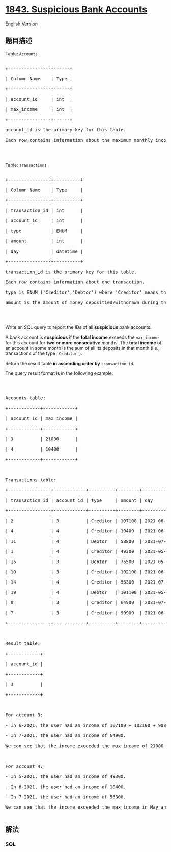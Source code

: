 # [1843. Suspicious Bank Accounts](https://leetcode-cn.com/problems/suspicious-bank-accounts)

[English Version](/solution/1800-1899/1843.Suspicious%20Bank%20Accounts/README_EN.md)

## 题目描述

<!-- 这里写题目描述 -->

<p>Table: <code>Accounts</code></p>



<pre>

+----------------+------+

| Column Name    | Type |

+----------------+------+

| account_id     | int  |

| max_income     | int  |

+----------------+------+

account_id is the primary key for this table.

Each row contains information about the maximum monthly income for one bank account.

</pre>



<p>&nbsp;</p>



<p>Table: <code>Transactions</code></p>



<pre>

+----------------+----------+

| Column Name    | Type     |

+----------------+----------+

| transaction_id | int      |

| account_id     | int      |

| type           | ENUM     |

| amount         | int      |

| day            | datetime |

+----------------+----------+

transaction_id is the primary key for this table.

Each row contains information about one transaction.

type is ENUM (&#39;Creditor&#39;,&#39;Debtor&#39;) where &#39;Creditor&#39; means the user deposited money into their account and &#39;Debtor&#39; means the user withdrew money from their account.

amount is the amount of money depositied/withdrawn during the transaction.

</pre>



<p>&nbsp;</p>



<p>Write an SQL query to report the IDs of all&nbsp;<strong>suspicious</strong> bank accounts.</p>



<p>A bank account is <strong>suspicious</strong> if the <strong>total income</strong> exceeds the <code>max_income</code> for this account for <strong>two or more consecutive</strong> months. The <strong>total income</strong> of an account in some month is the sum of all its deposits in that month (i.e., transactions of the type <code>&#39;Creditor&#39;</code>).</p>



<p>Return the result table <strong>in ascending order by </strong><code>transaction_id</code>.</p>



<p>The query result format is in the following example:</p>



<p>&nbsp;</p>



<pre>

Accounts table:

+------------+------------+

| account_id | max_income |

+------------+------------+

| 3          | 21000      |

| 4          | 10400      |

+------------+------------+



Transactions table:

+----------------+------------+----------+--------+---------------------+

| transaction_id | account_id | type     | amount | day                 |

+----------------+------------+----------+--------+---------------------+

| 2              | 3          | Creditor | 107100 | 2021-06-02 11:38:14 |

| 4              | 4          | Creditor | 10400  | 2021-06-20 12:39:18 |

| 11             | 4          | Debtor   | 58800  | 2021-07-23 12:41:55 |

| 1              | 4          | Creditor | 49300  | 2021-05-03 16:11:04 |

| 15             | 3          | Debtor   | 75500  | 2021-05-23 14:40:20 |

| 10             | 3          | Creditor | 102100 | 2021-06-15 10:37:16 |

| 14             | 4          | Creditor | 56300  | 2021-07-21 12:12:25 |

| 19             | 4          | Debtor   | 101100 | 2021-05-09 15:21:49 |

| 8              | 3          | Creditor | 64900  | 2021-07-26 15:09:56 |

| 7              | 3          | Creditor | 90900  | 2021-06-14 11:23:07 |

+----------------+------------+----------+--------+---------------------+



Result table:

+------------+

| account_id |

+------------+

| 3          |

+------------+



For account 3:

- In 6-2021, the user had an income of 107100 + 102100 + 90900 = 300100.

- In 7-2021, the user had an income of 64900.

We can see that the income exceeded the max income of 21000 for two consecutive months, so we include 3 in the result table.



For account 4:

- In 5-2021, the user had an income of 49300.

- In 6-2021, the user had an income of 10400.

- In 7-2021, the user had an income of 56300.

We can see that the income exceeded the max income in May and July, but not in June. Since the account did not exceed the max income for two consecutive months, we do not include it in the result table.

</pre>

## 解法

<!-- 这里可写通用的实现逻辑 -->

<!-- tabs:start -->

### **SQL**

<!-- 这里可写当前语言的特殊实现逻辑 -->

```sql

```

<!-- tabs:end -->
